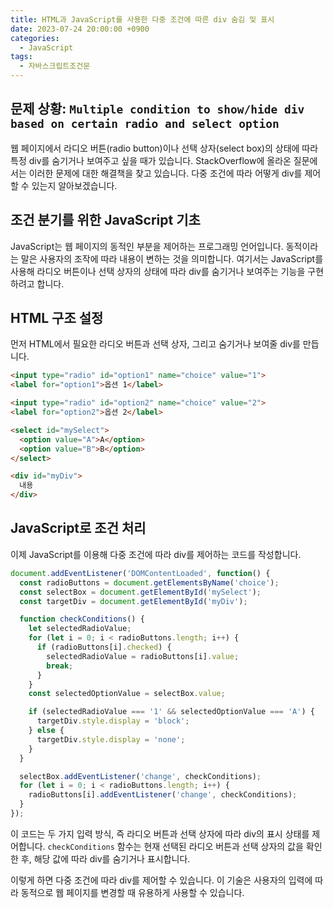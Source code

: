 ```yaml
---
title: HTML과 JavaScript를 사용한 다중 조건에 따른 div 숨김 및 표시
date: 2023-07-24 20:00:00 +0900
categories:
  - JavaScript
tags:
  - 자바스크립트조건문
---
```


## 문제 상황: `Multiple condition to show/hide div based on certain radio and select option`

웹 페이지에서 라디오 버튼(radio button)이나 선택 상자(select box)의 상태에 따라 특정 div를 숨기거나 보여주고 싶을 때가 있습니다. StackOverflow에 올라온 질문에서는 이러한 문제에 대한 해결책을 찾고 있습니다. 다중 조건에 따라 어떻게 div를 제어할 수 있는지 알아보겠습니다.

## 조건 분기를 위한 JavaScript 기초

JavaScript는 웹 페이지의 동적인 부분을 제어하는 프로그래밍 언어입니다. 동적이라는 말은 사용자의 조작에 따라 내용이 변하는 것을 의미합니다. 여기서는 JavaScript를 사용해 라디오 버튼이나 선택 상자의 상태에 따라 div를 숨기거나 보여주는 기능을 구현하려고 합니다.

## HTML 구조 설정

먼저 HTML에서 필요한 라디오 버튼과 선택 상자, 그리고 숨기거나 보여줄 div를 만듭니다.

```html
<input type="radio" id="option1" name="choice" value="1">
<label for="option1">옵션 1</label>

<input type="radio" id="option2" name="choice" value="2">
<label for="option2">옵션 2</label>

<select id="mySelect">
  <option value="A">A</option>
  <option value="B">B</option>
</select>

<div id="myDiv">
  내용
</div>
```

## JavaScript로 조건 처리

이제 JavaScript를 이용해 다중 조건에 따라 div를 제어하는 코드를 작성합니다.

```javascript
document.addEventListener('DOMContentLoaded', function() {
  const radioButtons = document.getElementsByName('choice');
  const selectBox = document.getElementById('mySelect');
  const targetDiv = document.getElementById('myDiv');

  function checkConditions() {
    let selectedRadioValue;
    for (let i = 0; i < radioButtons.length; i++) {
      if (radioButtons[i].checked) {
        selectedRadioValue = radioButtons[i].value;
        break;
      }
    }
    const selectedOptionValue = selectBox.value;

    if (selectedRadioValue === '1' && selectedOptionValue === 'A') {
      targetDiv.style.display = 'block';
    } else {
      targetDiv.style.display = 'none';
    }
  }

  selectBox.addEventListener('change', checkConditions);
  for (let i = 0; i < radioButtons.length; i++) {
    radioButtons[i].addEventListener('change', checkConditions);
  }
});
```

이 코드는 두 가지 입력 방식, 즉 라디오 버튼과 선택 상자에 따라 div의 표시 상태를 제어합니다. `checkConditions` 함수는 현재 선택된 라디오 버튼과 선택 상자의 값을 확인한 후, 해당 값에 따라 div를 숨기거나 표시합니다.

이렇게 하면 다중 조건에 따라 div를 제어할 수 있습니다. 이 기술은 사용자의 입력에 따라 동적으로 웹 페이지를 변경할 때 유용하게 사용할 수 있습니다.